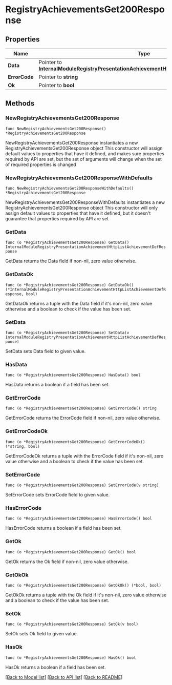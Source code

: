 # RegistryAchievementsGet200Response

## Properties

Name | Type | Description | Notes
------------ | ------------- | ------------- | -------------
**Data** | Pointer to [**InternalModuleRegistryPresentationAchievementHttpListAchievementDefResponse**](InternalModuleRegistryPresentationAchievementHttpListAchievementDefResponse.md) |  | [optional] 
**ErrorCode** | Pointer to **string** |  | [optional] 
**Ok** | Pointer to **bool** |  | [optional] 

## Methods

### NewRegistryAchievementsGet200Response

`func NewRegistryAchievementsGet200Response() *RegistryAchievementsGet200Response`

NewRegistryAchievementsGet200Response instantiates a new RegistryAchievementsGet200Response object
This constructor will assign default values to properties that have it defined,
and makes sure properties required by API are set, but the set of arguments
will change when the set of required properties is changed

### NewRegistryAchievementsGet200ResponseWithDefaults

`func NewRegistryAchievementsGet200ResponseWithDefaults() *RegistryAchievementsGet200Response`

NewRegistryAchievementsGet200ResponseWithDefaults instantiates a new RegistryAchievementsGet200Response object
This constructor will only assign default values to properties that have it defined,
but it doesn't guarantee that properties required by API are set

### GetData

`func (o *RegistryAchievementsGet200Response) GetData() InternalModuleRegistryPresentationAchievementHttpListAchievementDefResponse`

GetData returns the Data field if non-nil, zero value otherwise.

### GetDataOk

`func (o *RegistryAchievementsGet200Response) GetDataOk() (*InternalModuleRegistryPresentationAchievementHttpListAchievementDefResponse, bool)`

GetDataOk returns a tuple with the Data field if it's non-nil, zero value otherwise
and a boolean to check if the value has been set.

### SetData

`func (o *RegistryAchievementsGet200Response) SetData(v InternalModuleRegistryPresentationAchievementHttpListAchievementDefResponse)`

SetData sets Data field to given value.

### HasData

`func (o *RegistryAchievementsGet200Response) HasData() bool`

HasData returns a boolean if a field has been set.

### GetErrorCode

`func (o *RegistryAchievementsGet200Response) GetErrorCode() string`

GetErrorCode returns the ErrorCode field if non-nil, zero value otherwise.

### GetErrorCodeOk

`func (o *RegistryAchievementsGet200Response) GetErrorCodeOk() (*string, bool)`

GetErrorCodeOk returns a tuple with the ErrorCode field if it's non-nil, zero value otherwise
and a boolean to check if the value has been set.

### SetErrorCode

`func (o *RegistryAchievementsGet200Response) SetErrorCode(v string)`

SetErrorCode sets ErrorCode field to given value.

### HasErrorCode

`func (o *RegistryAchievementsGet200Response) HasErrorCode() bool`

HasErrorCode returns a boolean if a field has been set.

### GetOk

`func (o *RegistryAchievementsGet200Response) GetOk() bool`

GetOk returns the Ok field if non-nil, zero value otherwise.

### GetOkOk

`func (o *RegistryAchievementsGet200Response) GetOkOk() (*bool, bool)`

GetOkOk returns a tuple with the Ok field if it's non-nil, zero value otherwise
and a boolean to check if the value has been set.

### SetOk

`func (o *RegistryAchievementsGet200Response) SetOk(v bool)`

SetOk sets Ok field to given value.

### HasOk

`func (o *RegistryAchievementsGet200Response) HasOk() bool`

HasOk returns a boolean if a field has been set.


[[Back to Model list]](../README.md#documentation-for-models) [[Back to API list]](../README.md#documentation-for-api-endpoints) [[Back to README]](../README.md)


